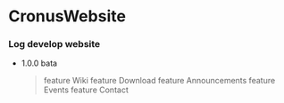 CronusWebsite
=============
### Log develop website
- 1.0.0 bata
  > feature Wiki
  > feature Download
  > feature Announcements
  > feature Events
  > feature Contact

